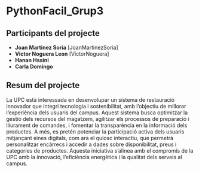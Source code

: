 # PythonFacil_Grup3
## Participants del projecte

- **Joan Martinez Soria** [JoanMartinezSoria]
- **Victor Noguera Leon** [VictorNoguera]
- **Hanan Hssini**
- **Carla Domingo**
## Resum del projecte

La UPC està interessada en desenvolupar un sistema de restauració innovador que integri
tecnologia i sostenibilitat, amb l’objectiu de millorar l’experiència dels usuaris del campus.
Aquest sistema busca optimitzar la gestió dels recursos del magatzem, agilitzar els
processos de preparació i lliurament de comandes, i fomentar la transparència en la
informació dels productes. A més, es pretén potenciar la participació activa dels usuaris
mitjançant eines digitals, com ara el quiosc interactiu, que permetrà personalitzar encàrrecs i
accedir a dades sobre disponibilitat, preus i categories de productes. Aquesta iniciativa
s’alinea amb el compromís de la UPC amb la innovació, l’eficiència energètica i la qualitat
dels serveis al campus.